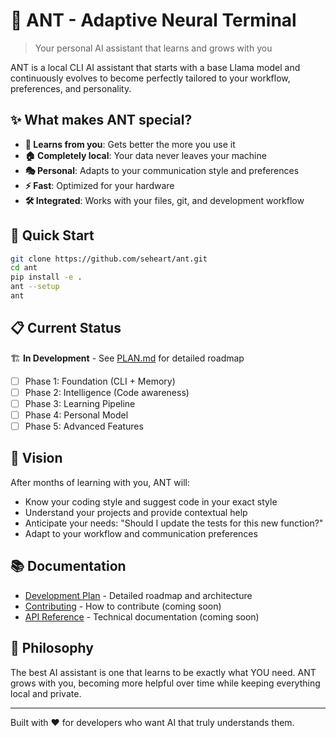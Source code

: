 # 🐜 ANT - Adaptive Neural Terminal

> Your personal AI assistant that learns and grows with you

ANT is a local CLI AI assistant that starts with a base Llama model and continuously evolves to become perfectly tailored to your workflow, preferences, and personality.

## ✨ What makes ANT special?

- **🧠 Learns from you**: Gets better the more you use it
- **🏠 Completely local**: Your data never leaves your machine  
- **🎭 Personal**: Adapts to your communication style and preferences
- **⚡ Fast**: Optimized for your hardware
- **🛠️ Integrated**: Works with your files, git, and development workflow

## 🚀 Quick Start

```bash
git clone https://github.com/seheart/ant.git
cd ant
pip install -e .
ant --setup
ant
```

## 📋 Current Status

🏗️ **In Development** - See [PLAN.md](PLAN.md) for detailed roadmap

- [ ] Phase 1: Foundation (CLI + Memory)
- [ ] Phase 2: Intelligence (Code awareness)  
- [ ] Phase 3: Learning Pipeline
- [ ] Phase 4: Personal Model
- [ ] Phase 5: Advanced Features

## 🎯 Vision

After months of learning with you, ANT will:
- Know your coding style and suggest code in your exact style
- Understand your projects and provide contextual help
- Anticipate your needs: "Should I update the tests for this new function?"
- Adapt to your workflow and communication preferences

## 📚 Documentation

- [Development Plan](PLAN.md) - Detailed roadmap and architecture
- [Contributing](docs/CONTRIBUTING.md) - How to contribute (coming soon)
- [API Reference](docs/API.md) - Technical documentation (coming soon)

## 🤝 Philosophy

The best AI assistant is one that learns to be exactly what YOU need. ANT grows with you, becoming more helpful over time while keeping everything local and private.

---

Built with ❤️ for developers who want AI that truly understands them.